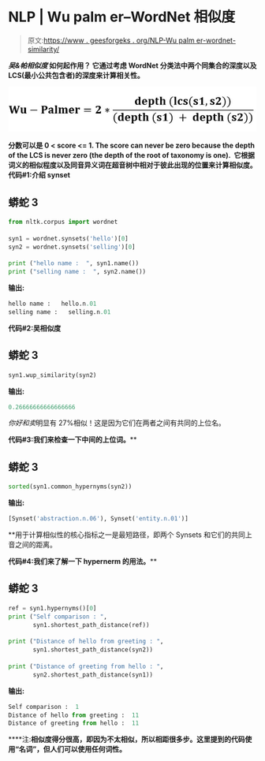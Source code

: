 # NLP | Wu palm er–WordNet 相似度

> 原文:[https://www . geesforgeks . org/NLP-Wu palm er-wordnet-similarity/](https://www.geeksforgeeks.org/nlp-wupalmer-wordnet-similarity/)

*****吴&帕相似度*** 如何起作用？
它通过考虑 WordNet 分类法中两个同集合的深度以及 LCS(最小公共包含者)的深度来计算相关性。** 

**![](img/06badeaf316d150366834cb34b3de00a.png)**

**分数可以是 0 < score <= 1\. The score can never be zero because the depth of the LCS is never zero (the depth of the root of taxonomy is one). 
它根据词义的相似程度以及同音异义词在超音树中相对于彼此出现的位置来计算相似度。
**代码#1:介绍 synset**** 

## **蟒蛇 3**

```py
from nltk.corpus import wordnet

syn1 = wordnet.synsets('hello')[0]
syn2 = wordnet.synsets('selling')[0]

print ("hello name :  ", syn1.name())
print ("selling name :  ", syn2.name())
```

****输出:**** 

```py
hello name :   hello.n.01
selling name :   selling.n.01
```

 ****代码#2:吴相似度**** 

## **蟒蛇 3**

```py
syn1.wup_similarity(syn2)
```

****输出:**** 

```py
0.26666666666666666
```

***你好*和*卖*明显有 27%相似！这是因为它们在两者之间有共同的上位名。

**代码#3:我们来检查一下中间的上位词。**** 

## **蟒蛇 3**

```py
sorted(syn1.common_hypernyms(syn2))
```

****输出:**** 

```py
[Synset('abstraction.n.06'), Synset('entity.n.01')]
```

**用于计算相似性的核心指标之一是最短路径，即两个 Synsets 和它们的共同上音之间的距离。

**代码#4:我们来了解一下 hypernerm 的用法。**** 

## **蟒蛇 3**

```py
ref = syn1.hypernyms()[0]
print ("Self comparison : ",
       syn1.shortest_path_distance(ref))

print ("Distance of hello from greeting : ",
       syn1.shortest_path_distance(syn2))

print ("Distance of greeting from hello : ",
       syn2.shortest_path_distance(syn1))
```

****输出:**** 

```py
Self comparison :  1
Distance of hello from greeting :  11
Distance of greeting from hello :  11
```

****注:**相似度得分很高，即因为不太相似，所以相距很多步。这里提到的代码使用“名词”，但人们可以使用任何词性。**